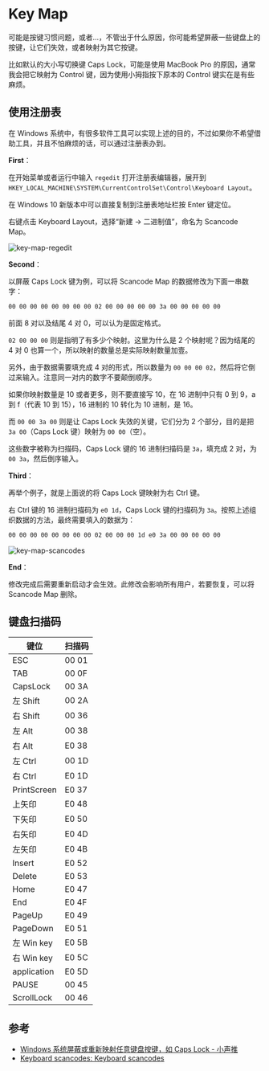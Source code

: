 # Key Map

可能是按键习惯问题，或者...，不管出于什么原因，你可能希望屏蔽一些键盘上的按键，让它们失效，或者映射为其它按键。

比如默认的大小写切换键 Caps Lock，可能是使用 MacBook Pro 的原因，通常我会把它映射为 Control 键，因为使用小拇指按下原本的 Control 键实在是有些麻烦。

## 使用注册表

在 Windows 系统中，有很多软件工具可以实现上述的目的，不过如果你不希望借助工具，并且不怕麻烦的话，可以通过注册表办到。

**First**：

在开始菜单或者运行中输入 `regedit` 打开注册表编辑器，展开到 `HKEY_LOCAL_MACHINE\SYSTEM\CurrentControlSet\Control\Keyboard Layout`。

在 Windows 10 新版本中可以直接复制到注册表地址栏按 Enter 键定位。

右键点击 Keyboard Layout，选择“新建 -> 二进制值”，命名为 Scancode Map。

<img :src="$withBase('/images/windows/key-map-regedit.png')" alt="key-map-regedit">

**Second**：

以屏蔽 Caps Lock 键为例，可以将 Scancode Map 的数据修改为下面一串数字：

```bash
00 00 00 00 00 00 00 00 02 00 00 00 00 00 3a 00 00 00 00 00
```

前面 8 对以及结尾 4 对 0，可以认为是固定格式。

`02 00 00 00` 则是指明了有多少个映射。这里为什么是 2 个映射呢？因为结尾的 4 对 0 也算一个，所以映射的数量总是实际映射数量加壹。

另外，由于数据需要填充成 4 对的形式，所以数量为 `00 00 00 02`，然后将它倒过来输入。注意同一对内的数字不要颠倒顺序。

如果你映射数量是 10 或者更多，则不要直接写 10，在 16 进制中只有 0 到 9，a 到 f（代表 10 到 15），16 进制的 10 转化为 10 进制，是 16。

而 `00 00 3a 00` 则是让 Caps Lock 失效的关键，它们分为 2 个部分，目的是把 `3a 00`（Caps Lock 键）映射为 `00 00`（空）。

这些数字被称为扫描码，Caps Lock 键的 16 进制扫描码是 `3a`，填充成 2 对，为 `00 3a`，然后倒序输入。

**Third**：

再举个例子，就是上面说的将 Caps Lock 键映射为右 Ctrl 键。

右 Ctrl 键的 16 进制扫描码为 `e0 1d`，Caps Lock 键的扫描码为 `3a`。按照上述组织数据的方法，最终需要填入的数据为：

```bash
00 00 00 00 00 00 00 00 02 00 00 00 1d e0 3a 00 00 00 00 00
```

<img :src="$withBase('/images/windows/key-map-scancodes.png')" alt="key-map-scancodes">

**End**：

修改完成后需要重新启动才会生效。此修改会影响所有用户，若要恢复，可以将 Scancode Map 删除。

## 键盘扫描码

<table>
  <thead>
    <tr>
      <th>键位</th>
      <th>扫描码</th>
    </tr>
  </thead>
  <tbody>
    <tr>
      <td>ESC</td>
      <td>00 01</td>
    </tr>
    <tr>
      <td>TAB</td>
      <td>00 0F</td>
    </tr>
    <tr>
      <td>CapsLock</td>
      <td>00 3A</td>
    </tr>
    <tr>
      <td>左 Shift</td>
      <td>00 2A</td>
    </tr>
    <tr>
      <td>右 Shift</td>
      <td>00 36</td>
    </tr>
    <tr>
      <td>左 Alt</td>
      <td>00 38</td>
    </tr>
    <tr>
      <td>右 Alt</td>
      <td>E0 38</td>
    </tr>
    <tr>
      <td>左 Ctrl</td>
      <td>00 1D</td>
    </tr>
    <tr>
      <td>右 Ctrl</td>
      <td>E0 1D</td>
    </tr>
    <tr>
      <td>PrintScreen</td>
      <td>E0 37</td>
    </tr>
    <tr>
      <td>上矢印</td>
      <td>E0 48</td>
    </tr>
    <tr>
      <td>下矢印</td>
      <td>E0 50</td>
    </tr>
    <tr>
      <td>右矢印</td>
      <td>E0 4D</td>
    </tr>
    <tr>
      <td>左矢印</td>
      <td>E0 4B</td>
    </tr>
    <tr>
      <td>Insert</td>
      <td>E0 52</td>
    </tr>
    <tr>
      <td>Delete</td>
      <td>E0 53</td>
    </tr>
    <tr>
      <td>Home</td>
      <td>E0 47</td>
    </tr>
    <tr>
      <td>End</td>
      <td>E0 4F</td>
    </tr>
    <tr>
      <td>PageUp</td>
      <td>E0 49</td>
    </tr>
    <tr>
      <td>PageDown</td>
      <td>E0 51</td>
    </tr>
    <tr>
      <td>左 Win key</td>
      <td>E0 5B</td>
    </tr>
    <tr>
      <td>右 Win key</td>
      <td>E0 5C</td>
    </tr>
    <tr>
      <td>application</td>
      <td>E0 5D</td>
    </tr>
    <tr>
      <td>PAUSE</td>
      <td>00 45</td>
    </tr>
    <tr>
      <td>ScrollLock</td>
      <td>00 46</td>
    </tr>
  </tbody>
</table>

## 参考

- [Windows 系统屏蔽或重新映射任意键盘按键，如 Caps Lock - 小声推](https://www.xstui.com/read/771)
- [Keyboard scancodes: Keyboard scancodes](https://www.win.tue.nl/~aeb/linux/kbd/scancodes-1.html)
